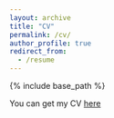 ```yaml
---
layout: archive
title: "CV"
permalink: /cv/
author_profile: true
redirect_from:
  - /resume
---
```


{% include base_path %}

You can get my CV  [here](https://www.dropbox.com/s/9enemfakwsovf0q/CV_Lorenzo_Steccanella.pdf?dl=0)
